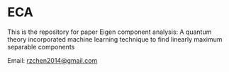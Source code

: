 # ECA
This is the repository for paper Eigen component analysis: A quantum theory incorporated machine learning technique to find linearly maximum separable components

Email: rzchen2014@gmail.com
